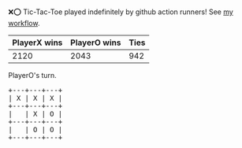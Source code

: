 :x::o: Tic-Tac-Toe played indefinitely by github action runners! See [my workflow](.github/workflows/play.yaml).

|PlayerX wins|PlayerO wins|Ties|
|-|-|-|
|2120|2043|942|

PlayerO's turn.

<pre>
+---+---+---+
| X | X | X |
+---+---+---+
|   | X | O |
+---+---+---+
|   | O | O |
+---+---+---+
</pre>